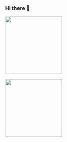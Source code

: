 ### Hi there 👋
<div>
  <a href="https://github.com/geronimo-santos">
    
  <img height="180em" src="https://github-readme-stats.vercel.app/api?username=geronimo-santos&show_icons=true&theme=vue&include_all_commits=true&count_private=true"/>
 <br><br>
 <img height="180em" src="https://github-readme-stats.vercel.app/api/top-langs/?username=geronimo-santos&layout=&langs_count=7&theme=vue"/>
</div>
